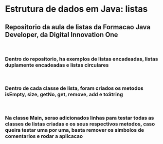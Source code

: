 # Estrutura de dados em Java: listas

## Repositorio da aula de listas da Formacao Java Developer, da Digital Innovation One
<br>

### Dentro do repositorio, ha exemplos de listas encadeadas, listas duplamente encadeadas e listas circulares
<br>

### Dentro de cada classe de lista, foram criados os metodos isEmpty, size, getNo, get, remove, add e toString

<br>

### Na classe Main, serao adicionados linhas para testar todas as classes de listas criadas e os seus respectivos metodos, caso queira testar uma por uma, basta remover os simbolos de comentarios e rodar a aplicacao



